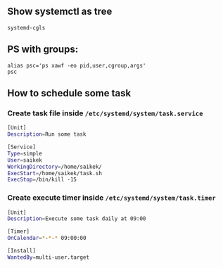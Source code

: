 ## Show systemctl as tree
```
systemd-cgls
```

## PS with groups:
```
alias psc='ps xawf -eo pid,user,cgroup,args'
psc
```


## How to schedule some task
### Create task file inside `/etc/systemd/system/task.service`
```bash
[Unit]
Description=Run some task

[Service]
Type=simple
User=saikek
WorkingDirectory=/home/saikek/
ExecStart=/home/saikek/task.sh
ExecStop=/bin/kill -15
```

### Create execute timer inside `/etc/systemd/system/task.timer`
```bash
[Unit]
Description=Execute some task daily at 09:00

[Timer]
OnCalendar=*-*-* 09:00:00

[Install]
WantedBy=multi-user.target
```